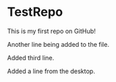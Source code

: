 # TestRepo

This is my first repo on GitHub!

Another line being added to the file.

Added third line.

Added a line from the desktop.
